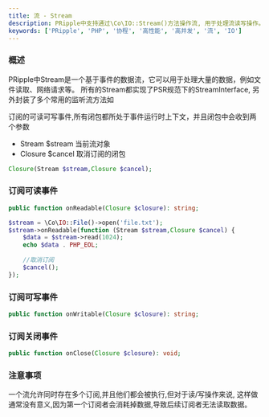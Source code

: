 ```yaml
---
title: 流 - Stream
description: PRipple中支持通过\Co\IO::Stream()方法操作流, 用于处理流读写操作。
keywords: ['PRipple', 'PHP', '协程', '高性能', '高并发', '流', 'IO']
---
```


### 概述

PRipple中Stream是一个基于事件的数据流，它可以用于处理大量的数据，例如文件读取、网络请求等。
所有的Stream都实现了PSR规范下的StreamInterface, 另外封装了多个常用的监听流方法如

订阅的可读可写事件,所有闭包都所处于事件运行时上下文，并且闭包中会收到两个参数

- Stream $stream 当前流对象
- Closure $cancel 取消订阅的闭包

```php
Closure(Stream $stream,Closure $cancel);
```

### 订阅可读事件

```php
public function onReadable(Closure $closure): string;

$stream = \Co\IO::File()->open('file.txt');
$stream->onReadable(function (Stream $stream,Closure $cancel) {
    $data = $stream->read(1024);
    echo $data . PHP_EOL;
    
    //取消订阅
    $cancel();
});
```

### 订阅可写事件

```php
public function onWritable(Closure $closure): string;
```

### 订阅关闭事件

```php
public function onClose(Closure $closure): void;
```

### 注意事项

一个流允许同时存在多个订阅,并且他们都会被执行,但对于读/写操作来说,
这样做通常没有意义,因为第一个订阅者会消耗掉数据,导致后续订阅者无法读取数据。
